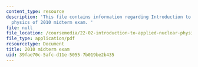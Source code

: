 ```yaml
---
content_type: resource
description: 'This file contains information regarding Introduction to applied nuclear
  physics of 2010 midterm exam. '
file: null
file_location: /coursemedia/22-02-introduction-to-applied-nuclear-physics-spring-2012/39fae70c5afcd11e50557b019be2b435_MIT22_02S12_midterm_2010.pdf
file_type: application/pdf
resourcetype: Document
title: 2010 midterm exam
uid: 39fae70c-5afc-d11e-5055-7b019be2b435
---
```

